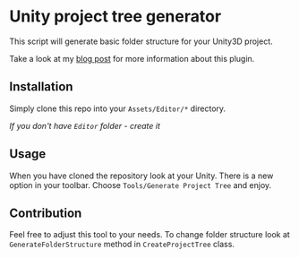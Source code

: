 # Unity project tree generator
This script will generate basic folder structure for your Unity3D project.

Take a look at my [blog post](http://koprowski.it/2016/unity-project-directories/) for more information about this plugin.
## Installation  
Simply clone this repo into your `Assets/Editor/*` directory.

_If you don't have `Editor` folder - create it_
## Usage
When you have cloned the repository look at your Unity. There is a new option in your  toolbar.
Choose `Tools/Generate Project Tree` and enjoy.

## Contribution
Feel free to adjust this tool to your needs.
To change folder structure look at `GenerateFolderStructure` method in `CreateProjectTree` class.
